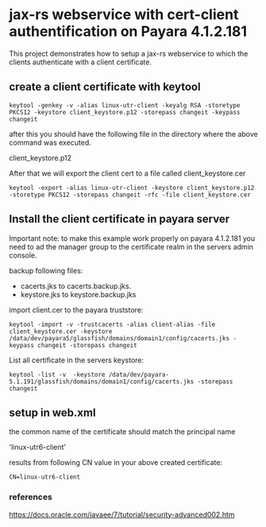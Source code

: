 # jax-rs webservice with cert-client authentification on Payara 4.1.2.181

This project demonstrates how to setup a jax-rs webservice to which the clients authenticate with a client certificate.

## create a client certificate with keytool

`keytool -genkey -v -alias linux-utr-client -keyalg RSA -storetype PKCS12 -keystore client_keystore.p12 -storepass changeit -keypass changeit`

after this you should have the following file in the directory where the above command was executed.

client_keystore.p12

After that we will export the client cert to a file called client_keystore.cer

`keytool -export -alias linux-utr-client -keystore client_keystore.p12 -storetype PKCS12 -storepass changeit -rfc -file client_keystore.cer`

## Install the client certificate in payara server
Important note: to make this example work properly on payara 4.1.2.181 you need to ad the manager group to the certificate realm in the servers admin console.

backup following files:
* cacerts.jks to cacerts.backup.jks.
* keystore.jks to keystore.backup.jks

import client.cer to the payara truststore:

`keytool -import -v -trustcacerts -alias client-alias -file client_keystore.cer -keystore /data/dev/payara5/glassfish/domains/domain1/config/cacerts.jks -keypass changeit -storepass changeit`

List all certificate in the servers keystore:

`keytool -list -v  -keystore /data/dev/payara-5.1.191/glassfish/domains/domain1/config/cacerts.jks -storepass changeit`




## setup in web.xml
the common name of the certificate should match the principal name 

'<principal-name>linux-utr6-client</principal-name>'

results from following CN value in your above created certificate:

`CN=linux-utr6-client`

### references
https://docs.oracle.com/javaee/7/tutorial/security-advanced002.htm
